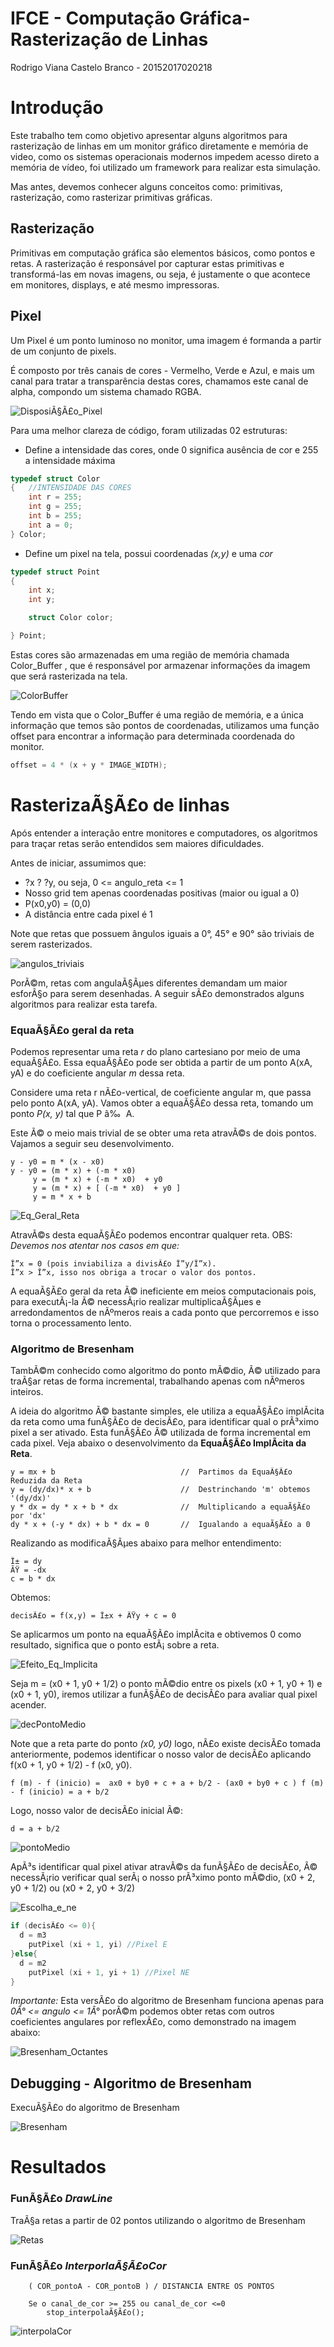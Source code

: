 # IFCE - Computação Gráfica- Rasterização de Linhas

Rodrigo Viana Castelo Branco - 20152017020218

# Introdução

  Este trabalho tem como objetivo apresentar alguns algoritmos para rasterização de linhas em um monitor gráfico diretamente e memória de video, como os sistemas operacionais modernos impedem acesso direto a memória de vídeo, foi utilizado um framework para realizar esta simulação.

Mas antes, devemos conhecer alguns conceitos como: primitivas, rasterização, como rasterizar primitivas gráficas.
  
## Rasterização

  Primitivas em computação gráfica são elementos básicos, como pontos e retas. A rasterização é responsável por capturar estas primitivas e transformá-las em novas imagens, ou seja, é justamente o que acontece em monitores, displays, e até mesmo impressoras.

  
## Pixel

  Um Pixel é um ponto luminoso no monitor, uma imagem é formanda a partir de um conjunto de pixels.

É composto por três canais de cores - Vermelho, Verde e Azul, e mais um canal para tratar a transparência destas cores, chamamos este canal de alpha, compondo um sistema chamado RGBA.
  
  
  ![DisposiÃ§Ã£o_Pixel](https://github.com/FelipeNasci/Line_Rasterization/blob/master/images/Disposi%C3%A7%C3%A3o_Pixel.png?raw=true)
  
  Para uma melhor clareza de código, foram utilizadas 02 estruturas:

*  Define a intensidade das cores, onde 0 significa ausência de cor e 255 a intensidade máxima

```C
typedef struct Color
{   //INTENSIDADE DAS CORES
    int r = 255;
    int g = 255;
    int b = 255;
    int a = 0;
} Color;
```

* Define um pixel na tela, possui coordenadas _(x,y)_ e uma _cor_

```C
typedef struct Point
{
    int x;
    int y;

    struct Color color;

} Point;
  ```
  
  Estas cores são armazenadas em uma região de memória chamada Color_Buffer , que é responsável por armazenar informações da imagem que será rasterizada na tela.
  
  
  ![ColorBuffer](https://github.com/Horodrigo/Comp-Grafica-2020.2/images/ColorBuffer.png?raw=true)
    

  Tendo em vista que o Color_Buffer é uma região de memória, e a única informação que temos são pontos de coordenadas, utilizamos uma função offset para encontrar a informação para determinada coordenada do monitor.

````C
offset = 4 * (x + y * IMAGE_WIDTH);
````

# RasterizaÃ§Ã£o de linhas

Após entender a interação entre monitores e computadores, os algoritmos para traçar retas serão entendidos sem maiores dificuldades.

Antes de iniciar, assumimos que:

* ?x ? ?y, ou seja, 0 <= angulo_reta <= 1
* Nosso grid tem apenas coordenadas positivas (maior ou igual a 0)
* P(x0,y0) = (0,0)
* A distância entre cada pixel é 1

Note que retas que possuem ângulos iguais a 0°, 45° e 90° são triviais de serem rasterizados.

![angulos_triviais](https://github.com/FelipeNasci/Line_Rasterization/blob/master/images/Pixel%20angulos%200%2090%2045.jpg?raw=true)


PorÃ©m, retas com angulaÃ§Ãµes diferentes demandam um maior esforÃ§o para serem desenhadas. A seguir sÃ£o demonstrados alguns algoritmos para realizar esta tarefa.

### EquaÃ§Ã£o geral da reta

Podemos representar uma reta _r_ do plano cartesiano por meio de uma equaÃ§Ã£o. Essa equaÃ§Ã£o pode ser obtida a partir de um ponto A(xA, yA) e do coeficiente angular _m_ dessa reta.

Considere uma reta r nÃ£o-vertical, de coeficiente angular m, que passa pelo ponto A(xA, yA). Vamos obter a equaÃ§Ã£o dessa reta, tomando um ponto _P(x, y)_ tal que P â‰  A.

Este Ã© o meio mais trivial de se obter uma reta atravÃ©s de dois pontos. Vajamos a seguir seu desenvolvimento.

````
y - y0 = m * (x - x0)  
y - y0 = (m * x) + (-m * x0)
     y = (m * x) + (-m * x0)  + y0
     y = (m * x) + [ (-m * x0)  + y0 ]
     y = m * x + b
````


![Eq_Geral_Reta](https://github.com/FelipeNasci/Line_Rasterization/blob/master/images/Equa%C3%A7%C3%A3o%20Geral.png?raw=true)


AtravÃ©s desta equaÃ§Ã£o podemos encontrar qualquer reta.
OBS: _Devemos nos atentar nos casos em que:_

````
Î”x = 0 (pois inviabiliza a divisÃ£o Î”y/Î”x).
Î”x > Î”x, isso nos obriga a trocar o valor dos pontos.
````

A equaÃ§Ã£o geral da reta Ã© ineficiente em meios computacionais pois, para executÃ¡-la Ã© necessÃ¡rio realizar multiplicaÃ§Ãµes e arredondamentos de nÃºmeros reais a cada ponto que percorremos e isso torna o processamento lento.


### Algoritmo de Bresenham

TambÃ©m conhecido como algoritmo do ponto mÃ©dio, Ã© utilizado para traÃ§ar retas de forma incremental, trabalhando apenas com nÃºmeros inteiros.

A ideia do algoritmo Ã© bastante simples, ele utiliza a equaÃ§Ã£o implÃ­cita da reta como uma funÃ§Ã£o de decisÃ£o, para identificar qual o prÃ³ximo pixel a ser ativado. Esta funÃ§Ã£o Ã© utilizada de forma incremental em cada pixel. Veja abaixo o desenvolvimento da **EquaÃ§Ã£o ImplÃ­cita da Reta**.

````
y = mx + b                            //  Partimos da EquaÃ§Ã£o Reduzida da Reta
y = (dy/dx)* x + b                    //  Destrinchando 'm' obtemos '(dy/dx)'
y * dx = dy * x + b * dx              //  Multiplicando a equaÃ§Ã£o por 'dx'
dy * x + (-y * dx) + b * dx = 0       //  Igualando a equaÃ§Ã£o a 0
````

Realizando as modificaÃ§Ãµes abaixo para melhor entendimento:

````
Î± = dy
ÃŸ = -dx
c = b * dx
````

Obtemos:
````
decisÃ£o = f(x,y) = Î±x + ÃŸy + c = 0
````

Se aplicarmos um ponto na equaÃ§Ã£o implÃ­cita e obtivemos 0 como resultado, significa que o ponto estÃ¡ sobre a reta.

![Efeito_Eq_Implicita](https://github.com/FelipeNasci/Line_Rasterization/blob/master/images/Efeito%20Equa%C3%A7%C3%A3o%20Impl%C3%ADcita.png?raw=true)

Seja m = (x0 + 1, y0 + 1/2) o ponto mÃ©dio entre os pixels  (x0 + 1, y0 + 1) e  (x0 + 1, y0), iremos utilizar a funÃ§Ã£o de decisÃ£o para avaliar qual pixel acender.


![decPontoMedio](https://github.com/FelipeNasci/Line_Rasterization/blob/master/images/PontoM%C3%A9dio.png?raw=true)


Note que a reta parte do ponto _(x0, y0)_ logo, nÃ£o existe decisÃ£o tomada anteriormente, podemos identificar o nosso valor de decisÃ£o aplicando f(x0 + 1,  y0  + 1/2) - f (x0,  y0).

``
 f (m) - f (inicio) =  ax0 + by0 + c + a + b/2 - (ax0 + by0 + c )
 f (m) - f (inicio) = a + b/2
``

Logo, nosso valor de decisÃ£o inicial Ã©:

````
d = a + b/2
````

![pontoMedio](https://github.com/FelipeNasci/Line_Rasterization/blob/master/images/Ponto_m%C3%A9dio.png?raw=true)

ApÃ³s identificar qual pixel ativar atravÃ©s da funÃ§Ã£o de decisÃ£o, Ã© necessÃ¡rio verificar qual serÃ¡ o nosso prÃ³ximo ponto mÃ©dio, (x0 + 2, y0 + 1/2) ou (x0 + 2, y0 + 3/2)


![Escolha_e_ne](https://github.com/FelipeNasci/Line_Rasterization/blob/master/images/Escolha_e_ne.png?raw=true)


````C
if (decisÃ£o <= 0){
  d = m3
 	putPixel (xi + 1, yi) //Pixel E
}else{
  d = m2
	putPixel (xi + 1, yi + 1) //Pixel NE
}
````

_Importante:_ Esta versÃ£o do algoritmo de Bresenham funciona apenas para _0Â° <= angulo <= 1Â°_ porÃ©m podemos obter retas com outros coeficientes angulares por reflexÃ£o, como demonstrado na imagem abaixo:


![Bresenham_Octantes](https://github.com/FelipeNasci/Line_Rasterization/blob/master/images/Bresenham_Octantes.png?raw=true)


## Debugging - Algoritmo de Bresenham

ExecuÃ§Ã£o do algoritmo de Bresenham


![Bresenham](https://github.com/FelipeNasci/Line_Rasterization/blob/master/images/test%20retas.png?raw=true)


# Resultados

### FunÃ§Ã£o _DrawLine_

TraÃ§a retas a partir de 02 pontos utilizando o algoritmo de Bresenham


![Retas](https://github.com/FelipeNasci/Line_Rasterization/blob/master/images/Linhas_Octantes.png?raw=true)


### FunÃ§Ã£o _InterporlaÃ§Ã£oCor_

````
	( COR_pontoA - COR_pontoB ) / DISTANCIA ENTRE OS PONTOS
	
	Se o canal_de_cor >= 255 ou canal_de_cor <=0
		stop_interpolaÃ§Ã£o();
````


![interpolaCor](https://github.com/FelipeNasci/Line_Rasterization/blob/master/images/interpola%C3%A7%C3%A3oCor.png?raw=true)
